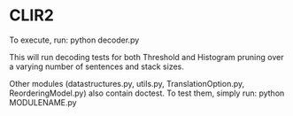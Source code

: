 CLIR2
=====

To execute, run:
python decoder.py

This will run decoding tests for both Threshold and Histogram
pruning over a varying number of sentences and stack sizes.

Other modules (datastructures.py, utils.py, TranslationOption.py, ReorderingModel.py)
also contain doctest. To test them, simply run:
python MODULENAME.py